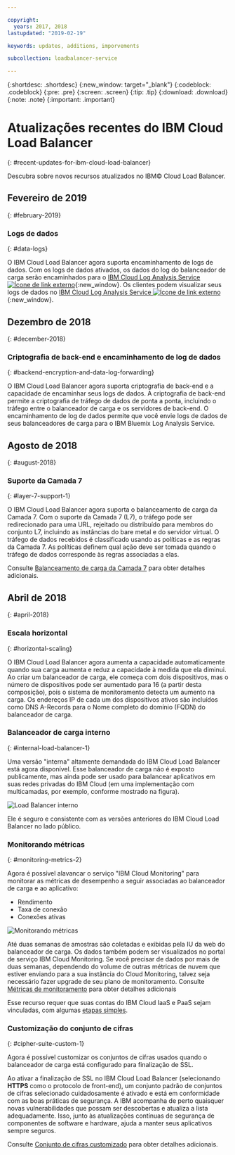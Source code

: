 ```yaml
---

copyright:
  years: 2017, 2018
lastupdated: "2019-02-19"

keywords: updates, additions, imporvements

subcollection: loadbalancer-service

---
```


{:shortdesc: .shortdesc}
{:new_window: target="_blank"}
{:codeblock: .codeblock}
{:pre: .pre}
{:screen: .screen}
{:tip: .tip}
{:download: .download}
{:note: .note}
{:important: .important}

# Atualizações recentes do IBM Cloud Load Balancer
{: #recent-updates-for-ibm-cloud-load-balancer}

Descubra sobre novos recursos atualizados no IBM© Cloud Load Balancer.

## Fevereiro de 2019
{: #february-2019}

### Logs de dados
{: #data-logs}

O IBM Cloud Load Balancer agora suporta encaminhamento de logs de dados. Com os logs de dados
ativados, os dados do log do balanceador de carga serão encaminhados para o [IBM Cloud Log Analysis Service ![Ícone de link externo](../../icons/launch-glyph.svg "Ícone de link externo")](https://console.bluemix.net/catalog/services/log-analysis){:new_window}. Os clientes podem visualizar seus logs de dados no [IBM Cloud Log
Analysis Service ![Ícone de link externo](../../icons/launch-glyph.svg "Ícone de link externo")](https://console.bluemix.net/catalog/services/log-analysis){:new_window}.

## Dezembro de 2018
{: #december-2018}

### Criptografia de back-end e encaminhamento de log de dados
{: #backend-encryption-and-data-log-forwarding}

O IBM Cloud Load Balancer agora suporta criptografia de back-end e a capacidade de encaminhar
seus logs de dados. A criptografia de back-end permite a criptografia de tráfego de dados de ponta
a ponta, incluindo o tráfego entre o balanceador de carga e os servidores de back-end. O encaminhamento
de log de dados permite que você envie logs de dados de seus balanceadores de carga para o IBM Bluemix
Log Analysis Service.

## Agosto de 2018
{: #august-2018}

### Suporte da Camada 7
{: #layer-7-support-1}

O IBM Cloud Load Balancer agora suporta o balanceamento de carga da Camada 7. Com o suporte da Camada 7 (L7), o tráfego pode ser redirecionado para uma URL, rejeitado ou distribuído para membros do conjunto L7, incluindo as instâncias do bare metal e do servidor virtual. O tráfego de dados recebidos é classificado usando as políticas e as regras da Camada 7. As políticas definem qual ação deve ser tomada quando o tráfego de dados corresponde às regras associadas a elas.

Consulte [Balanceamento de carga da Camada 7](/docs/infrastructure/loadbalancer-service?topic=loadbalancer-service-layer-7-load-balancing) para obter detalhes adicionais.

## Abril de 2018
{: #april-2018}

### Escala horizontal
{: #horizontal-scaling}

O IBM Cloud Load Balancer agora aumenta a capacidade automaticamente quando sua carga aumenta e reduz a capacidade à medida que ela diminui. Ao criar um balanceador de carga, ele começa com dois dispositivos, mas o número de dispositivos pode ser aumentado para 16 (a partir desta composição), pois o sistema de monitoramento detecta um aumento na carga. Os endereços IP de cada um dos dispositivos ativos são incluídos como DNS A-Records para o Nome completo do domínio (FQDN) do balanceador de carga.

### Balanceador de carga interno
{: #internal-load-balancer-1}

Uma versão "interna" altamente demandada do IBM Cloud Load Balancer está agora disponível. Esse balanceador de carga não é exposto publicamente, mas ainda pode ser usado para balancear aplicativos em suas redes privadas do IBM Cloud (em uma implementação com multicamadas, por exemplo, conforme mostrado na figura).

![Load Balancer interno](./images/InternalLB.png)

Ele é seguro e consistente com as versões anteriores do IBM Cloud Load Balancer no lado público.

### Monitorando métricas
{: #monitoring-metrics-2}

Agora é possível alavancar o serviço "IBM Cloud Monitoring" para monitorar as métricas de desempenho a seguir associadas ao balanceador de carga e ao aplicativo:

* Rendimento
* Taxa de conexão
* Conexões ativas

![Monitorando métricas](./images/Metrics.png)

Até duas semanas de amostras são coletadas e exibidas pela IU da web do balanceador de carga. Os dados também podem ser visualizados no portal de serviço IBM Cloud Monitoring. Se você precisar de dados por mais de duas semanas, dependendo do volume de outras métricas de nuvem que estiver enviando para a sua instância do Cloud Monitoring, talvez seja necessário fazer upgrade de seu plano de monitoramento. Consulte [Métricas de monitoramento](/docs/infrastructure/loadbalancer-service?topic=loadbalancer-service-monitoring-metrics-with-ibm-cloud-load-balancer) para obter detalhes adicionais

Esse recurso requer que suas contas do IBM Cloud IaaS e PaaS sejam vinculadas, com algumas [etapas simples](/docs/account?topic=account-unifyingaccounts).

### Customização do conjunto de cifras
{: #cipher-suite-custom-1}

Agora é possível customizar os conjuntos de cifras usados quando o balanceador de carga está configurado para finalização de SSL.

Ao ativar a finalização de SSL no IBM Cloud Load Balancer (selecionando **HTTPS** como o protocolo de front-end), um conjunto padrão de conjuntos de cifras selecionado cuidadosamente é ativado e está em conformidade com as boas práticas de segurança. A IBM acompanha de perto quaisquer novas vulnerabilidades que possam ser descobertas e atualiza a lista adequadamente. Isso, junto às atualizações contínuas de segurança de componentes de software e hardware, ajuda a manter seus aplicativos sempre seguros.

Consulte [Conjunto de cifras customizado](/docs/infrastructure/loadbalancer-service?topic=loadbalancer-service-choosing-a-preferred-cipher-suite-for-your-https-application) para obter detalhes adicionais.
